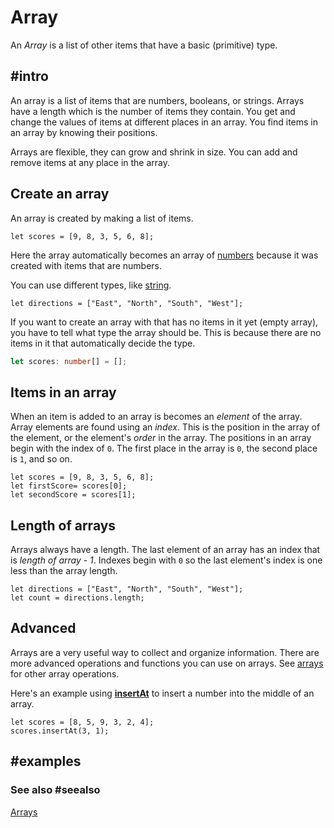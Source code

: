 # Array

An *Array* is a list of other items that have a basic (primitive) type.

## #intro

An array is a list of items that are numbers, booleans, or strings. Arrays have a length which is the number
of items they contain. You get and change the values of items at different places in an array. You find items in
an array by knowing their positions.

Arrays are flexible, they can grow and shrink in size. You can add and remove items at any place in the array.

## Create an array

An array is created by making a list of items.

```block
let scores = [9, 8, 3, 5, 6, 8];
```
Here the array automatically becomes an array of [numbers](/types/number) because it was created with
items that are numbers.

You can use different types, like [string](/types/string).

```block
let directions = ["East", "North", "South", "West"];
```

If you want to create an array with that has no items in it yet (empty array), you have to tell what type the
array should be. This is because there are no items in it that automatically decide the type.

```typescript
let scores: number[] = [];
```

## Items in an array

When an item is added to an array is becomes an _element_ of the array. Array elements are found using
an _index_. This is the position in the array of the element, or the element's _order_ in the array. The positions
in an array begin with the index of `0`. The first place in the array is `0`, the second place is `1`, and
so on.

```block
let scores = [9, 8, 3, 5, 6, 8];
let firstScore= scores[0];
let secondScore = scores[1];
```
## Length of arrays

Arrays always have a length. The last element of an array has an index that is _length of array - 1_. Indexes
begin with `0` so the last element's index is one less than the array length.

 ```block
 let directions = ["East", "North", "South", "West"];
 let count = directions.length;
 ```

## Advanced

Arrays are a very useful way to collect and organize information. There are more advanced operations and
functions you can use on arrays. See [arrays](/blocks/arrays) for other array operations.

Here's an example using [**insertAt**](/blocks/arrays/insertat) to insert a number into the middle of an array.

```block
let scores = [8, 5, 9, 3, 2, 4];
scores.insertAt(3, 1);
```

## #examples

### See also #seealso
 
[Arrays](/blocks/arrays)

